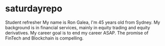 # saturdayrepo
Student refresher
My name is Ron Galea, I'm 45 years old from Sydney. My background is in financial services, mainly in equity trading and equity derivatives. My career goal is to end my career ASAP. The promise of FinTech and Blockchain is compelling.